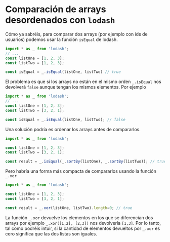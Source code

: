 # Comparación de arrays desordenados con `lodash`

Cómo ya sabréis, para comparar dos arrays (por ejemplo con ids de usuarios) podemos usar la función `isEqual` de lodash.

```ts
import * as _ from 'lodash';
// ...
const listOne = [1, 2, 3];
const listTwo = [1, 2, 3];

const isEqual = _.isEqual(listOne, listTwo) // true
```

El problema es que si los arrays no están en el mismo orden  `_.isEqual` nos devolverá `false` aunque tengan los mismos elementos. Por ejemplo 
```ts
import * as _ from 'lodash';
// ...
const listOne = [1, 2, 3];
const listTwo = [3, 2, 1];

const isEqual = _.isEqual(listOne, listTwo); // false
```

Una solución podría es ordenar los arrays antes de compararlos.
```ts
import * as _ from 'lodash';

const listOne = [1, 2, 3];
const listTwo = [3, 2, 1];

const result = _.isEqual(_.sortBy(listOne), _.sortBy(listTwo)); // true
```

Pero habría una forma más compacta de compararlos usando la función `_.xor`

```ts
import * as _ from 'lodash';

const listOne = [1, 2, 3];
const listTwo = [3, 2, 1];

const result = _.xor(listOne, listTwo).length=0; // true
```
La función `_.xor` devuelve los elementos en los que se diferencian dos arrays por ejemplo  `_.xor([1,2], [2,3])` nos devolvería `[1,3]`. Por lo tanto, tal como podréis intuir, si la cantidad de elementos devueltos por `_.xor` es cero significa que las dos listas son iguales.

